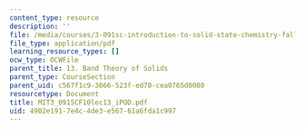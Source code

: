 ```yaml
---
content_type: resource
description: ''
file: /media/courses/3-091sc-introduction-to-solid-state-chemistry-fall-2010/4902e1917e4c4de3e56761a6fda1c997_MIT3_091SCF10lec13_iPOD.pdf
file_type: application/pdf
learning_resource_types: []
ocw_type: OCWFile
parent_title: 13. Band Theory of Solids
parent_type: CourseSection
parent_uid: c567f1c9-3666-523f-ed70-cea0765d0080
resourcetype: Document
title: MIT3_091SCF10lec13_iPOD.pdf
uid: 4902e191-7e4c-4de3-e567-61a6fda1c997
---
```

